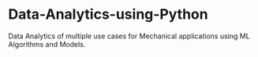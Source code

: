 # Data-Analytics-using-Python
Data Analytics of multiple use cases for Mechanical applications using ML Algorithms and Models.
